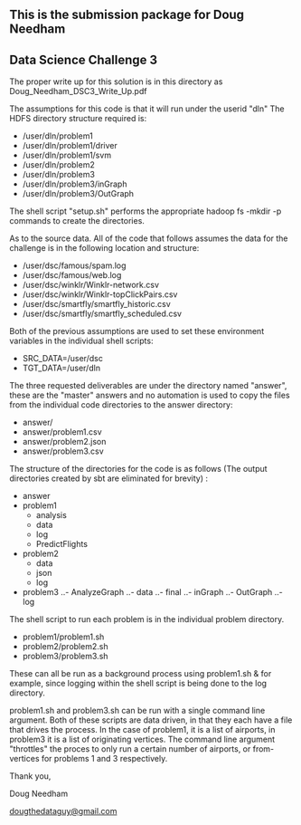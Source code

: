 ## This is the submission package for Doug Needham
## Data Science Challenge 3

The proper write up for this solution is in this directory as Doug_Needham_DSC3_Write_Up.pdf 

The assumptions for this code is that it will run under the userid "dln"
The HDFS directory structure required is:
* /user/dln/problem1
* /user/dln/problem1/driver
* /user/dln/problem1/svm
* /user/dln/problem2
* /user/dln/problem3
* /user/dln/problem3/inGraph
* /user/dln/problem3/OutGraph

The shell script "setup.sh" performs the appropriate hadoop fs -mkdir -p commands to create the directories. 

As to the source data. 
All of the code that follows assumes the data for the challenge is in the following location and structure:
* /user/dsc/famous/spam.log
* /user/dsc/famous/web.log
* /user/dsc/winklr/Winklr-network.csv
* /user/dsc/winklr/Winklr-topClickPairs.csv
* /user/dsc/smartfly/smartfly_historic.csv
* /user/dsc/smartfly/smartfly_scheduled.csv

Both of the previous assumptions are used to set these environment variables in the individual shell scripts: 
- SRC_DATA=/user/dsc
- TGT_DATA=/user/dln

The three requested deliverables are under the directory named "answer", these are the "master" answers and no automation is used to copy the files from the individual code directories to the answer directory: 

- answer/
- answer/problem1.csv
- answer/problem2.json
- answer/problem3.csv

The structure of the directories for the code is as follows (The output directories created by sbt are eliminated for brevity) : 

- answer
- problem1
  *  analysis
  *  data
  *  log
  *  PredictFlights
- problem2
  -  data
  -  json
  -  log
- problem3
..-  AnalyzeGraph
..-  data
..- final
..-  inGraph
..-  OutGraph
..- log

The shell script to run each problem is in the individual problem directory.
- problem1/problem1.sh
- problem2/problem2.sh
- problem3/problem3.sh

These can all be run as a background process using problem1.sh & for example, since logging within the shell script is being done to the log directory.

problem1.sh and problem3.sh can be run with a single command line argument. Both of these scripts are data driven, in that they each have a file that drives the process. In the case of problem1, it is a list of airports, in problem3 it is a list of originating vertices. The command line argument "throttles" the proces to only run a certain number of airports, or from-vertices for problems 1 and 3 respectively.


Thank you, 

Doug Needham

dougthedataguy@gmail.com


